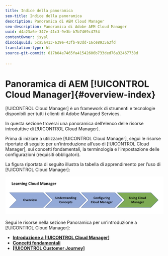 ```yaml
---
title: Indice della panoramica
seo-title: Indice della panoramica
description: Panoramica di AEM Cloud Manager
seo-description: Panoramica di Adobe AEM Cloud Manager
uuid: d4a23a6e-347e-41c3-9e3b-b7b7469c4754
contentOwner: jsyal
discoiquuid: 5ca5a413-639e-43fb-93dd-16ce8935a3fd
translation-type: ht
source-git-commit: 617b04e7465fa41542606b733ded76a32467738d

---
```



# Panoramica di AEM [!UICONTROL Cloud Manager]{#overview-index}

[!UICONTROL Cloud Manager] è un framework di strumenti e tecnologie disponibili per tutti i clienti di Adobe Managed Services.

In questa sezione troverai una panoramica dell’elenco delle risorse introduttive di [!UICONTROL Cloud Manager].

Prima di iniziare a utilizzare [!UICONTROL Cloud Manager], segui le risorse riportate di seguito per un’introduzione all’uso di [!UICONTROL Cloud Manager], sui concetti fondamentali, la terminologia e l’impostazione delle configurazioni (requisiti obbligatori).

La figura riportata di seguito illustra la tabella di apprendimento per l’uso di [!UICONTROL Cloud Manager]:

![](assets/screen_shot_2018-05-04at94510pm.png)

Segui le risorse nella sezione Panoramica per un’introduzione a [!UICONTROL Cloud Manager]:

* **[Introduzione a [!UICONTROL Cloud Manager]](introduction-to-cloud-manager.md)**
* **[Concetti fondamentali](key-concepts.md)**
* **[[!UICONTROL Customer Journey]](customer-journey.md)**

